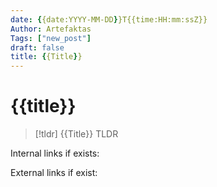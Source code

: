 ```yaml
---
date: {{date:YYYY-MM-DD}}T{{time:HH:mm:ssZ}}
Author: Artefaktas
Tags: ["new_post"]
draft: false
title: {{Title}}
---
```


# {{title}}

> [!tldr] {{Title}}
> TLDR

Internal links if exists:

External links if exist:
